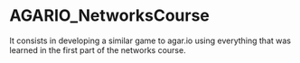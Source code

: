 # AGARIO_NetworksCourse
It consists in developing a similar game to agar.io using everything that was learned in the first part of the networks course.
